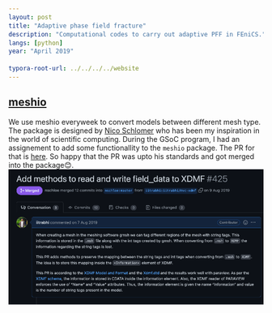 ```yaml
---
layout: post
title: "Adaptive phase field fracture"
description: "Computational codes to carry out adaptive PFF in FEniCS."
langs: [python]
year: "April 2019"

typora-root-url: ../../../../website
---
```


## [**meshio**](https://github.com/nschloe/meshio)
We use meshio everyweek to convert models between different mesh type. The package is designed by [Nico Schlomer](https://twitter.com/nschloe) who has been my inspiration in the world of scientific computing. During the GSoC program, I had an assignement  to add some functionallity to the `meshio` package. The PR for that is [here](https://github.com/nschloe/meshio/pull/425). So happy that the PR was upto his standards and got merged into the package😊.
  ![meshio](/assets/images/meshio.png)

